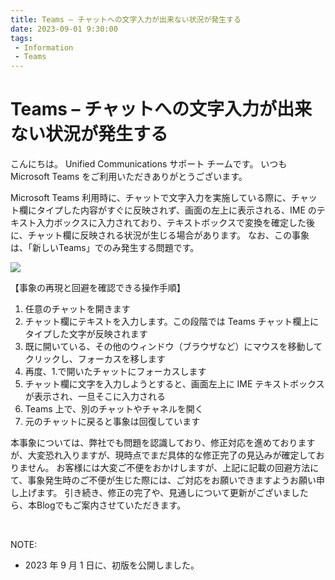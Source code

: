 ```yaml
---
title: Teams – チャットへの文字入力が出来ない状況が発生する
date: 2023-09-01 9:30:00
tags:
 - Information
 - Teams
---
```


# Teams – チャットへの文字入力が出来ない状況が発生する

こんにちは。
Unified Communications サポート チームです。
いつも Microsoft Teams をご利用いただきありがとうございます。

Microsoft Teams 利用時に、チャットで文字入力を実施している際に、チャット欄にタイプした内容がすぐに反映されず、画面の左上に表示される、IME のテキスト入力ボックスに入力されており、テキストボックスで変換を確定した後に、チャット欄に反映される状況が生じる場合があります。
なお、この事象は、「新しいTeams」でのみ発生する問題です。

![](./IME_TextBox.jpg)

【事象の再現と回避を確認できる操作手順】
1. 任意のチャットを開きます
2. チャット欄にテキストを入力します。この段階では Teams チャット欄上にタイプした文字が反映されます
3. 既に開いている、その他のウィンドウ（ブラウザなど）にマウスを移動してクリックし、フォーカスを移します
4. 再度、1.で開いたチャットにフォーカスします
5. チャット欄に文字を入力しようとすると、画面左上に IME テキストボックスが表示され、一旦そこに入力される
6. Teams 上で、別のチャットやチャネルを開く
7. 元のチャットに戻ると事象は回復しています

本事象については、弊社でも問題を認識しており、修正対応を進めておりますが、大変恐れ入りますが、現時点でまだ具体的な修正完了の見込みが確定しておりません。
お客様には大変ご不便をおかけしますが、上記に記載の回避方法にて、事象発生時のご不便が生じた際には、ご対応をお願いできますようお願い申し上げます。
引き続き、修正の完了や、見通しについて更新がございましたら、本Blogでもご案内させていただきます。

<br />

NOTE:  
- 2023 年 9 月 1 日に、初版を公開しました。
